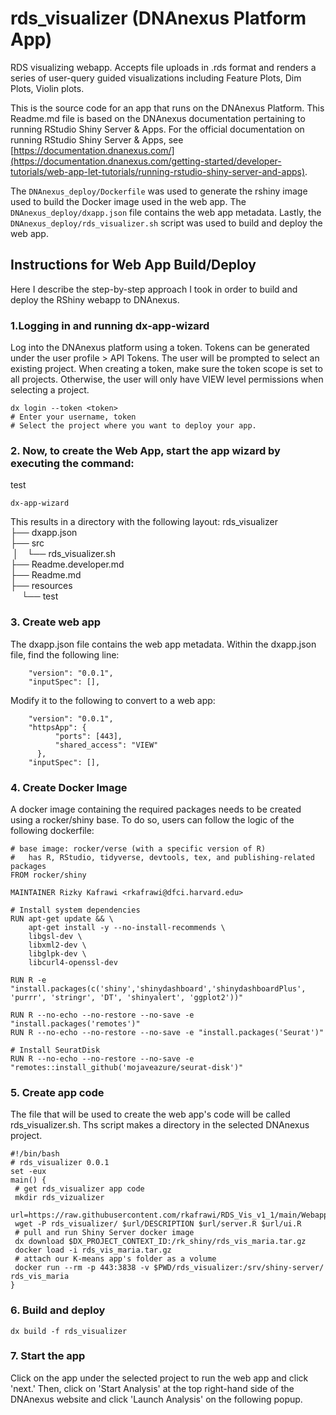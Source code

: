 <!-- dx-header -->
# rds_visualizer (DNAnexus Platform App)

RDS visualizing webapp. Accepts file uploads in .rds format and renders a series of user-query guided visualizations including Feature Plots, Dim Plots, Violin plots.

This is the source code for an app that runs on the DNAnexus Platform.
This Readme.md file is based on the DNAnexus documentation pertaining to running RStudio Shiny Server & Apps. For the official documentation on running RStudio Shiny Server & Apps, see
[https://documentation.dnanexus.com/](https://documentation.dnanexus.com/getting-started/developer-tutorials/web-app-let-tutorials/running-rstudio-shiny-server-and-apps).
<!-- /dx-header -->

<!-- Insert a description of your app here -->
The `DNAnexus_deploy/Dockerfile` was used to generate the rshiny image used to build the Docker image used in the web app. The `DNAnexus_deploy/dxapp.json` file contains the web app metadata. Lastly, the `DNAnexus_deploy/rds_visualizer.sh` script was used to build and deploy the web app.

## Instructions for Web App Build/Deploy
Here I describe the step-by-step approach I took in order to build and deploy the RShiny webapp to DNAnexus.

### 1.Logging in and running dx-app-wizard

Log into the DNAnexus platform using a token. Tokens can be generated under the user profile > API Tokens. The user will be prompted to select an existing project. When creating a token, make sure the token scope is set to all projects. Otherwise, the user will only have VIEW level permissions when selecting a project. 

```
dx login --token <token>
# Enter your username, token
# Select the project where you want to deploy your app.
```

### 2. Now, to create the Web App, start the app wizard by executing the command:
test
```
dx-app-wizard

```

This results in a directory with the following layout:
rds_visualizer <br>
├── dxapp.json  <br>
├── src  <br>
&nbsp;│&emsp;└── rds_visualizer.sh  <br>
├── Readme.developer.md  <br>
├── Readme.md  <br>
├── resources  <br>
&nbsp;&emsp;└── test

### 3. Create web app

The dxapp.json file contains the web app metadata. Within the dxapp.json file, find the following line:

```
    "version": "0.0.1",
    "inputSpec": [],
```

Modify it to the following to convert to a web app:

```
    "version": "0.0.1",
    "httpsApp": {
          "ports": [443],
          "shared_access": "VIEW"
      },
    "inputSpec": [],
```

### 4. Create Docker Image
A docker image containing the required packages needs to be created using a rocker/shiny base. To do so, users can follow the logic of the following dockerfile:
```
# base image: rocker/verse (with a specific version of R)
#   has R, RStudio, tidyverse, devtools, tex, and publishing-related packages
FROM rocker/shiny

MAINTAINER Rizky Kafrawi <rkafrawi@dfci.harvard.edu>

# Install system dependencies
RUN apt-get update && \
    apt-get install -y --no-install-recommends \
    libgsl-dev \
    libxml2-dev \
    libglpk-dev \
    libcurl4-openssl-dev

RUN R -e "install.packages(c('shiny','shinydashboard','shinydashboardPlus', 'purrr', 'stringr', 'DT', 'shinyalert', 'ggplot2'))" 

RUN R --no-echo --no-restore --no-save -e "install.packages('remotes')"
RUN R --no-echo --no-restore --no-save -e "install.packages('Seurat')"

# Install SeuratDisk
RUN R --no-echo --no-restore --no-save -e "remotes::install_github('mojaveazure/seurat-disk')"

```


### 5. Create app code
The file that will be used to create the web app's code will be called rds_visualizer.sh. Ths script makes a directory in the selected DNAnexus project.

```
#!/bin/bash
# rds_visualizer 0.0.1
set -eux
main() {
 # get rds_visualizer app code
 mkdir rds_vizualizer
 url=https://raw.githubusercontent.com/rkafrawi/RDS_Vis_v1_1/main/Webapp_source
 wget -P rds_visualizer/ $url/DESCRIPTION $url/server.R $url/ui.R
 # pull and run Shiny Server docker image
 dx download $DX_PROJECT_CONTEXT_ID:/rk_shiny/rds_vis_maria.tar.gz
 docker load -i rds_vis_maria.tar.gz
 # attach our K-means app's folder as a volume
 docker run --rm -p 443:3838 -v $PWD/rds_visualizer:/srv/shiny-server/ rds_vis_maria
}
```
### 6. Build and deploy

```
dx build -f rds_visualizer
```

### 7. Start the app
Click on the app under the selected project to run the web app and click 'next.' Then, click on 'Start Analysis' at the top right-hand side of the DNAnexus website and click 'Launch Analysis' on the following popup.
<!--
TODO: This app directory was automatically generated by dx-app-wizard;
please edit this Readme.md file to include essential documentation about
your app that would be helpful to users. (Also see the
Readme.developer.md.) Once you're done, you can remove these TODO
comments.

For more info, see https://documentation.dnanexus.com/developer.
-->
